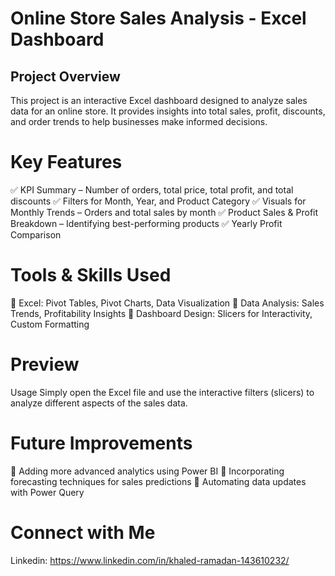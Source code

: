 # Online Store Sales Analysis - Excel Dashboard
## Project Overview
This project is an interactive Excel dashboard designed to analyze sales data for an online store. It provides insights into total sales, profit, discounts, and order trends to help businesses make informed decisions.

# Key Features
✅ KPI Summary – Number of orders, total price, total profit, and total discounts
✅ Filters for Month, Year, and Product Category
✅ Visuals for Monthly Trends – Orders and total sales by month
✅ Product Sales & Profit Breakdown – Identifying best-performing products
✅ Yearly Profit Comparison

# Tools & Skills Used
📌 Excel: Pivot Tables, Pivot Charts, Data Visualization
📌 Data Analysis: Sales Trends, Profitability Insights
📌 Dashboard Design: Slicers for Interactivity, Custom Formatting

# Preview

Usage
Simply open the Excel file and use the interactive filters (slicers) to analyze different aspects of the sales data.

# Future Improvements
🔹 Adding more advanced analytics using Power BI
🔹 Incorporating forecasting techniques for sales predictions
🔹 Automating data updates with Power Query

# Connect with Me
Linkedin: https://www.linkedin.com/in/khaled-ramadan-143610232/
